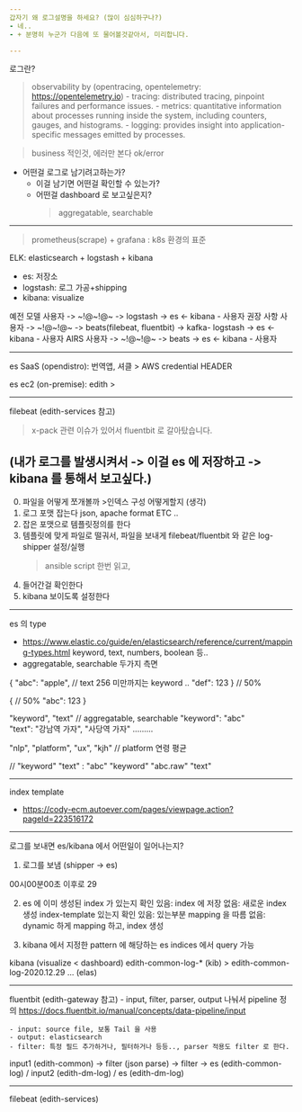 ```yaml
---
갑자기 왜 로그설명을 하세요? (많이 심심하구나?)
- 네..
- + 분명히 누군가 다음에 또 물어볼것같아서, 미리합니다.

---
```

로그란?
> observability by (opentracing, opentelemetry: https://opentelemetry.io)
    - tracing: distributed tracing, pinpoint failures and performance issues.
    - metrics: quantitative information about processes running inside the system, including counters, gauges, and histograms.
    - logging: provides insight into application-specific messages emitted by processes.

> business 적인것, 에러만 본다 ok/error

- 어떤걸 로그로 남기려고하는가?
    - 이걸 남기면 어떤걸 확인할 수 있는가?
    - 어떤걸 dashboard 로 보고싶은지?
        > aggregatable, searchable 

---
> prometheus(scrape) + grafana : k8s 환경의 표준 

ELK: elasticsearch + logstash + kibana
- es: 저장소 
- logstash: 로그 가공+shipping 
- kibana: visualize

예전 모델
 사용자 -> ~!@~!@~ -> logstash -> es 
                                    <- kibana - 사용자
권장 사항
사용자 -> ~!@~!@~ -> beats(filebeat, fluentbit) -> kafka- logstash -> es 
                                    <- kibana - 사용자
AIRS 
 사용자 -> ~!@~!@~ -> beats -> es 
                                    <- kibana - 사용자

---
es SaaS (opendistro): 번역앱, 셔클 
    > AWS credential HEADER 
    
es ec2 (on-premise): edith 
    > 
    
---
filebeat (edith-services 참고)
> x-pack 관련 이슈가 있어서 fluentbit 로 갈아탔습니다.



(내가 로그를 발생시켜서 -> 이걸 es 에 저장하고 -> kibana 를 통해서 보고싶다.)
---
0. 파일을 어떻게 쪼개볼까 >인덱스 구성 어떻게할지 (생각)
1. 로그 포맷 잡는다 json, apache format ETC .. 
2. 잡은 포맷으로 템플릿정의를 한다
3. 템플릿에 맞게 파일로 떨궈서, 파일을 보내게 filebeat/fluentbit 와 같은 log-shipper 설정/실행
    > ansible script 한번 읽고, 
4. 들어간걸 확인한다
5. kibana 보이도록 설정한다

---
es 의 type 
- https://www.elastic.co/guide/en/elasticsearch/reference/current/mapping-types.html
    keyword, text, numbers, boolean 등.. 
- aggregatable, searchable 두가지 측면

{
    "abc": "apple", // text 256 미만까지는 keyword .. 
    "def": 123
}   // 50%

{   // 50%
    "abc": 123
}

"keyword", "text"
    // aggregatable, searchable
"keyword": "abc"    
"text": "강남역 가자", "사당역 가자" .........

"nlp", "platform", "ux", "kjh"
// platform 연령 평균

// "keyword" "text" : 
    "abc" "keyword" 
    "abc.raw"   "text" 

---

index template
- https://cody-ecm.autoever.com/pages/viewpage.action?pageId=223516172

---
로그를 보내면 es/kibana 에서 어떤일이 일어나는지?

1. 로그를 보냄 (shipper -> es)

00시00분00초 이후로 
29 

2. es 에 이미 생성된 index 가 있는지 확인
    있음: index 에 저장
    없음: 새로운 index 생성
        index-template 있는지 확인
            있음:
                있는부분 mapping 을 따름
            없음:
                dynamic 하게 mapping 하고, index 생성

3. kibana 에서 지정한 pattern 에 해당하는 es indices 에서 query 가능

kibana (visualize < dashboard)
edith-common-log-* (kib)
    > edith-common-log-2020.12.29 ... (elas)

---
fluentbit (edith-gateway 참고)
    - input, filter, parser, output  나눠서 pipeline 정의 
        https://docs.fluentbit.io/manual/concepts/data-pipeline/input
    
    - input: source file, 보통 Tail 을 사용 
    - output: elasticsearch
    - filter: 특정 필드 추가하거나, 필터하거나 등등.., parser 적용도 filter 로 한다.



input1 (edith-common)   -> filter (json parse) -> filter   -> es (edith-common-log)
                         /
input2 (edith-dm-log)   /                                         es (edith-dm-log)

--- 

filebeat (edith-services)
